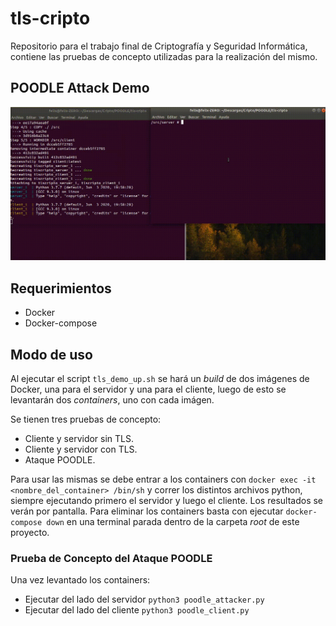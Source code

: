 # tls-cripto
Repositorio para el trabajo final de Criptografía y Seguridad Informática, contiene las pruebas de concepto utilizadas para la realización del mismo.

## POODLE Attack Demo

![Poodle Attack in Dockers!](https://raw.githubusercontent.com/czarnia/tls-cripto/Poodle-PoC/poodle-attack.gif)

## Requerimientos

- Docker
- Docker-compose

## Modo de uso

Al ejecutar el script ``tls_demo_up.sh`` se hará un _build_ de dos imágenes de Docker, una para el servidor y una para el cliente, luego de esto se levantarán dos _containers_, uno con cada imágen.

Se tienen tres pruebas de concepto: 

- Cliente y servidor sin TLS.
- Cliente y servidor con TLS.
- Ataque POODLE.

Para usar las mismas se debe entrar a los containers con ``docker exec -it <nombre_del_container> /bin/sh`` y correr los distintos archivos python, siempre ejecutando primero el servidor y luego el cliente. Los resultados se verán por pantalla.
Para eliminar los containers basta con ejecutar ``docker-compose down`` en una terminal parada dentro de la carpeta _root_ de este proyecto.

### Prueba de Concepto del Ataque POODLE

Una vez levantado los containers:
- Ejecutar del lado del servidor ``python3 poodle_attacker.py``
- Ejecutar del lado del cliente ``python3 poodle_client.py``
